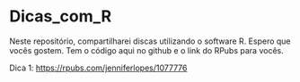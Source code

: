 # Dicas_com_R
Neste repositório, compartilharei discas utilizando o software R. Espero que vocês gostem. 
Tem o código aqui no github e o link do RPubs para vocês.

Dica 1: https://rpubs.com/jenniferlopes/1077776
